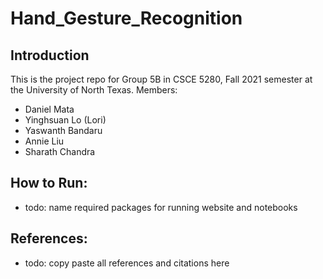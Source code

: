 # Hand_Gesture_Recognition

## Introduction
This is the project repo for Group 5B in CSCE 5280, Fall 2021 semester at the University of North Texas.
Members:
* Daniel Mata
* Yinghsuan Lo (Lori)
* Yaswanth Bandaru
* Annie Liu
* Sharath Chandra

## How to Run:
* todo: name required packages for running website and notebooks

## References:
* todo: copy paste all references and citations here

